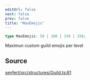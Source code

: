 ```yaml
---
editUrl: false
next: false
prev: false
title: "MaxEmojis"
---
```


```ts
type MaxEmojis: 50 | 100 | 150 | 250;
```

Maximun custom guild emojis per level

## Source

[seyfert/src/structures/Guild.ts:81](https://github.com/potoland/potocuit/blob/e332d7a/src/structures/Guild.ts#L81)
